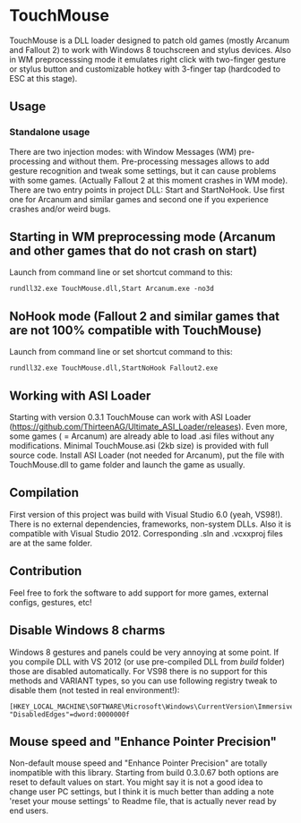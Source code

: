 TouchMouse
==========

TouchMouse is a DLL loader designed to patch old games (mostly Arcanum and Fallout 2) to work with Windows 8 touchscreen and stylus devices. Also in WM preprocesssing mode it emulates right click with two-finger gesture or stylus button and customizable hotkey with 3-finger tap (hardcoded to ESC at this stage).


Usage
-----

### Standalone usage
There are two injection modes: with Window Messages (WM) pre-processing and without them. Pre-processing messages allows to add gesture recognition and tweak some settings, but it can cause problems with some games. (Actually Fallout 2 at this moment crashes in WM mode).
There are two entry points in project DLL: Start and StartNoHook. Use first one for Arcanum and similar games and second one if you experience crashes and/or weird bugs. 

## Starting in WM preprocessing mode (Arcanum and other games that do not crash on start)
Launch from command line or set shortcut command to this:

    rundll32.exe TouchMouse.dll,Start Arcanum.exe -no3d 

## NoHook mode (Fallout 2 and similar games that are not 100% compatible with TouchMouse)
Launch from command line or set shortcut command to this:

    rundll32.exe TouchMouse.dll,StartNoHook Fallout2.exe

## Working with ASI Loader

Starting with version 0.3.1 TouchMouse can work with ASI Loader (https://github.com/ThirteenAG/Ultimate_ASI_Loader/releases). Even more, some games ( = Arcanum) are already able to load .asi files without any modifications. Minimal TouchMouse.asi (2kb size) is provided with full source code. Install ASI Loader (not needed for Arcanum), put the file  with TouchMouse.dll to game folder and launch the game as usually.


Compilation
-----

First version of this project was build with Visual Studio 6.0 (yeah, VS98!). There is no external dependencies, frameworks, non-system DLLs. Also it is compatible with Visual Studio 2012. Corresponding .sln and .vcxxproj files are at the same folder.


Contribution
-----
Feel free to fork the software to add support for more games, external configs, gestures, etc!


Disable Windows 8 charms
-----
Windows 8 gestures and panels could be very annoying at some point. If you compile DLL with VS 2012 (or use pre-compiled DLL from _build_ folder) those are disabled automatically. For VS98 there is no support for  this methods and VARIANT types, so you can use following registry tweak to disable them (not tested in real environment!):

    [HKEY_LOCAL_MACHINE\SOFTWARE\Microsoft\Windows\CurrentVersion\ImmersiveShell\EdgeUI]
    "DisabledEdges"=dword:0000000f


Mouse speed and "Enhance Pointer Precision"
-----
Non-default mouse speed and "Enhance Pointer Precision" are totally inompatible with this library. Starting from build 0.3.0.67 both options are reset to default values on start. You might say it is not a good idea to change user PC settings, but I think it is much better than adding a note 'reset your mouse settings' to Readme file, that is actually never read by end users.

